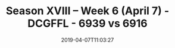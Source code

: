 ---
title: Season XVIII – Week 6 (April 7) - DCGFFL - 6939 vs 6916
teams_score:
- team: 6939
  score:
- team: 6916
  score: 18
mvp: Kirk Yancey (Pink), Dewayne Alexander (Orange)
game-ball: ''
sportsperson: ''
season: 16
week: 6
date: '2019-04-07T11:03:27'
pageid: season-xviii-week-6-april-8-6939-vs-6916
---